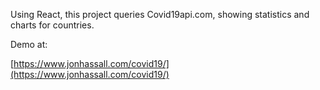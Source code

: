 Using React, this project queries Covid19api.com, showing statistics and charts for countries.

Demo at:

[https://www.jonhassall.com/covid19/](https://www.jonhassall.com/covid19/)
